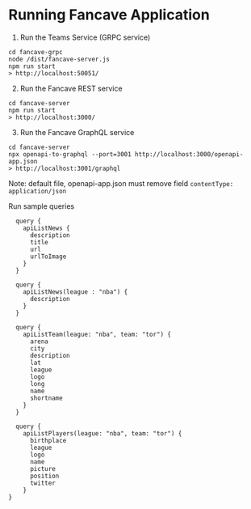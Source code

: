 # Running Fancave Application

1. Run the Teams Service (GRPC service)

```
cd fancave-grpc
node /dist/fancave-server.js
npm run start
> http://localhost:50051/
```

2. Run the Fancave REST service

```
cd fancave-server
npm run start
> http://localhost:3000/
```

3. Run the Fancave GraphQL service

```
cd fancave-server
npx openapi-to-graphql --port=3001 http://localhost:3000/openapi-app.json
> http://localhost:3001/graphql
```

Note: default file, openapi-app.json must remove field `contentType: application/json`

Run sample queries

```
  query {
    apiListNews {
      description
      title
      url
      urlToImage
    }
  }

  query {
    apiListNews(league : "nba") {
      description
    }
  }

  query {
    apiListTeam(league: "nba", team: "tor") {
      arena
      city
      description
      lat
      league
      logo
      long
      name
      shortname
    }
  }

  query {
    apiListPlayers(league: "nba", team: "tor") {
      birthplace
      league
      logo
      name
      picture
      position
      twitter
    }
}
```
